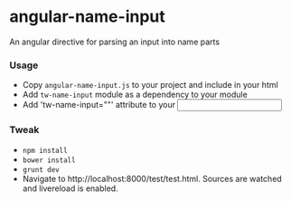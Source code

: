 angular-name-input
==================

An angular directive for parsing an input into name parts

### Usage
* Copy `angular-name-input.js` to your project and include in your html
* Add `tw-name-input` module as a dependency to your module
* Add 'tw-name-input="<model>"' attribute to your <input type="text">

### Tweak
* `npm install`
* `bower install`
* `grunt dev`
* Navigate to http://localhost:8000/test/test.html. Sources are watched and livereload is enabled.
